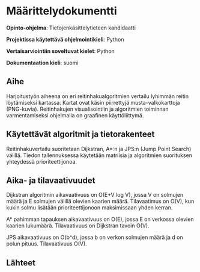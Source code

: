 # Määrittelydokumentti

**Opinto-ohjelma**: Tietojenkäsittelytieteen kandidaatti 

**Projektissa käytettävä ohjelmointikieli**: Python

**Vertaisarviointiin soveltuvat kielet**: Python

**Dokumentaation kieli**: suomi


## Aihe

Harjoitustyön aiheena on eri reitinhakualgoritmien vertailu lyhimmän reitin löytämiseksi kartassa. Kartat ovat käsin piirrettyjä musta-valkokarttoja (PNG-kuvia). Reitinhakujen visualisointiin ja algoritmien toiminnan varmentamiseksi ohjelmalla on graafinen käyttöliittymä.

## Käytettävät algoritmit ja tietorakenteet

Reitinhakuvertailu suoritetaan Dijkstran, A*:n ja JPS:n (Jump Point Search) välillä. Tiedon tallennuksessa käytetään matriisia ja algoritmien suorituksen yhteydessä prioriteettijonoa.

## Aika- ja tilavaativuudet

Dijkstran algoritmin aikavaativuus on O(E+V log V), jossa V on solmujen määrä ja E solmujen välillä olevien kaarien määrä. Tilavaatimus on O(V), kun kukin solmu lisätään prioriteettijonoon maksimissaan yhden kerran.

A* pahimman tapauksen aikavaativuus on O(E), jossa E on verkossa olevien kaarien lukumäärä. Tilavaativuus on Dijkstran tavoin O(V).

JPS aikavaativuus on O(b^d), jossa b on verkon solmujen määrä ja d on polun pituus. Tilavaativuus O(V).

## Lähteet

